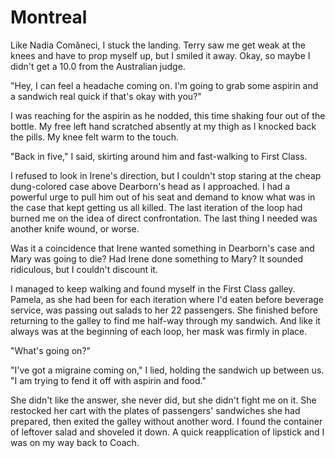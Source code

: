 # Montreal

Like Nadia Comăneci, I stuck the landing.
Terry saw me get weak at the knees and have to prop myself up, but I smiled it away.
Okay, so maybe I didn't get a 10.0 from the Australian judge.

"Hey, I can feel a headache coming on.
I'm going to grab some aspirin and a sandwich real quick if that's okay with you?"

I was reaching for the aspirin as he nodded, this time shaking four out of the bottle.
My free left hand scratched absently at my thigh as I knocked back the pills.
My knee felt warm to the touch.

"Back in five," I said, skirting around him and fast-walking to First Class.

I refused to look in Irene's direction, but I couldn't stop staring at the cheap dung-colored case above Dearborn's head as I approached.
I had a powerful urge to pull him out of his seat and demand to know what was in the case that kept getting us all killed.
The last iteration of the loop had burned me on the idea of direct confrontation.
The last thing I needed was another knife wound, or worse.

Was it a coincidence that Irene wanted something in Dearborn's case and Mary was going to die?
Had Irene done something to Mary?
It sounded ridiculous, but I couldn't discount it.

I managed to keep walking and found myself in the First Class galley.
Pamela, as she had been for each iteration where I'd eaten before beverage service, was passing out salads to her 22 passengers.
She finished before returning to the galley to find me half-way through my sandwich.
And like it always was at the beginning of each loop, her mask was firmly in place.

"What's going on?"

"I've got a migraine coming on," I lied, holding the sandwich up between us.
"I am trying to fend it off with aspirin and food."

She didn't like the answer, she never did, but she didn't fight me on it.
She restocked her cart with the plates of passengers' sandwiches she had prepared, then exited the galley without another word.
I found the container of leftover salad and shoveled it down.
A quick reapplication of lipstick and I was on my way back to Coach.
